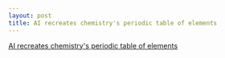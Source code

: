 ```yaml
---
layout: post
title: AI recreates chemistry's periodic table of elements
---
```


[AI recreates chemistry's periodic table of elements](https://phys.org/news/2018-06-ai-recreates-chemistry-periodic-table.html)
